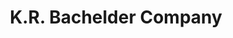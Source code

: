 ---
title: "K.R. Bachelder Company"
url: /naperville/k-r-bachelder-company/
shop: musical instrument
---